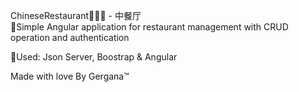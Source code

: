 ChineseRestaurant🍣🥬🍖 - 中餐厅 <br>
📌Simple Angular application for restaurant management with CRUD operation and authentication

📌Used: Json Server, Boostrap & Angular


Made with love By Gergana™
